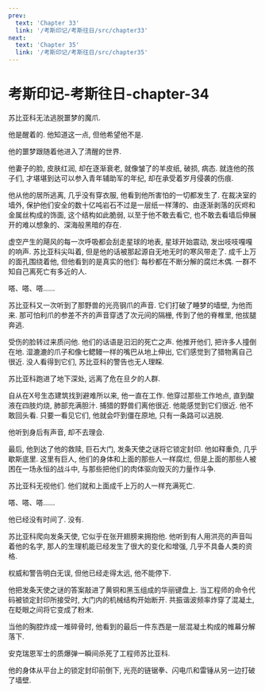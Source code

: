 ```yaml
---
prev:
  text: 'Chapter 33'
  link: '/考斯印记/考斯往日/src/chapter33'
next:
  text: 'Chapter 35'
  link: '/考斯印记/考斯往日/src/chapter35'
---
```


# 考斯印记-考斯往日-chapter-34

苏比亚科无法逃脱噩梦的魔爪.

他是醒着的. 他知道这一点, 但他希望他不是.

他的噩梦跟随着他进入了清醒的世界.

他妻子的脸, 皮肤红润, 却在逐渐衰老, 就像皱了的羊皮纸, 破损, 病态. 就连他的孩子们, 才堪堪到达可以参入青年辅助军的年纪, 却在承受着岁月侵袭的伤痕.

他从他的居所逃离, 几乎没有穿衣服, 他看到他所害怕的一切都发生了. 在裁决室的墙外, 保护他们安全的数十亿吨岩石不过是一层纸一样薄的、由逐渐剥落的灰烬和金属丝构成的饰面, 这个结构如此脆弱, 以至于他不敢去看它, 也不敢去看墙后伸展开的难以想象的、深海般黑暗的存在.

虚空产生的飓风的每一次呼吸都会刮走星球的地表, 星球开始震动, 发出吱吱嘎嘎的响声. 苏比亚科尖叫着, 但是他的话被那起源自无地无时的寒风带走了. 成千上万的面孔围绕着他, 但他看到的是真实的他们: 每秒都在不断分解的腐烂木偶. 一群不知自己离死亡有多近的人.

嗒、嗒、嗒……

苏比亚科又一次听到了那野兽的光亮钢爪的声音. 它们打破了睡梦的墙壁, 为他而来. 那可怕利爪的参差不齐的声音穿透了次元间的隔栅, 传到了他的脊椎里, 他拔腿奔逃.

受伤的脸转过来质问他. 他们的话语是汩汩的死亡之声. 他推开他们, 把许多人撞倒在地. 湿漉漉的爪子和像七鳃鳗一样的嘴巴从地上伸出, 它们感觉到了猎物离自己很近. 没人看得到它们, 苏比亚科的警告也无人理睬.

苏比亚科跑进了地下深处, 远离了危在旦夕的人群.

自从在X号生态建筑找到避难所以来, 他一直在工作. 他穿过那些工作地点, 直到酸液在四肢灼烧, 肺部充满胆汁. 捕猎的野兽们离他很近. 他能感觉到它们很近. 他不敢回头看. 只要一看见它们, 他就会吓到僵在原地, 只有一条路可以逃脱.

他听到身后有声音, 却不去理会.

最后, 他到达了他的救赎, 巨石大门, 发条天使之谜将它锁定封印. 他如释重负, 几乎歇斯底里. 这里有巨人, 他们的身体和上面的那些人一样腐烂, 但是上面的那些人被困在一场永恒的战斗中, 与那些把他们的肉体驱向毁灭的力量作斗争.

苏比亚科无视他们. 他们就和上面成千上万的人一样充满死亡.

嗒、嗒、嗒……

他已经没有时间了. 没有.

苏比亚科爬向发条天使, 它似乎在张开翅膀来拥抱他. 他听到有人用洪亮的声音叫着他的名字, 那人的生理机能已经发生了很大的变化和增强, 几乎不具备人类的资格.

权威和警告明白无误, 但他已经走得太远, 他不能停下.

他把发条天使之谜的答案敲进了黄铜和黑玉组成的华丽键盘上. 当工程师的命令代码被锁定封印所接受时, 大门内的机械结构开始断开. 共振谐波频率炸穿了混凝土, 在眨眼之间将它变成了粉末.

当他的胸腔炸成一堆碎骨时, 他看到的最后一件东西是一层混凝土构成的帷幕分解落下.

安克瑞恩军士的质爆弹一瞬间杀死了工程师苏比亚科.

他的身体从平台上的锁定封印前倒下, 光亮的链锯拳、闪电爪和雷锤从另一边打破了墙壁.
